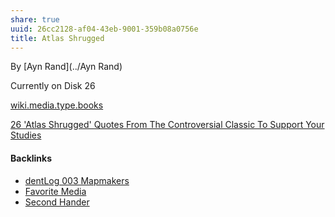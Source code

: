```yaml
---
share: true
uuid: 26cc2128-af04-43eb-9001-359b08a0756e
title: Atlas Shrugged
---
```

By [Ayn Rand](../Ayn Rand)


Currently on Disk 26

[wiki.media.type.books](../a3a80e28-c537-4091-a06f-3d20f44ec6a2)

[26 'Atlas Shrugged' Quotes From The Controversial Classic To Support Your Studies](https://kidadl.com/articles/atlas-shrugged-quotes-from-the-controversial-classic-to-support-your-studies)

#### Backlinks

* [dentLog 003 Mapmakers](/9942049a-ce85-4b5d-b34f-ead6968a85b4)
* [Favorite Media](/cf6a4db5-dcac-48ae-97ec-cf40f28e2b20)
* [Second Hander](/cff110ea-4efb-4c29-85a4-8f73ae001aa6)